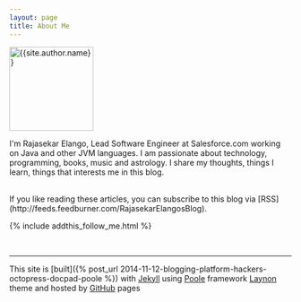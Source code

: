 ```yaml
---
layout: page
title: About Me
---
```


<div itemscope itemtype="http://schema.org/Person">
<img  itemprop="image" src="{{ site.baseurl }}assets/images/profile.jpg" alt="{{site.author.name}}" height="150px" width="150px" />

I'm <span itemprop="name">Rajasekar Elango</span>, <span itemprop="jobTitle">Lead Software Engineer</span> at 
<span itemscope itemtype="http://schema.org/Organization"><span itemprop="name">Salesforce.com</span></span> working on Java and other JVM languages. 
I am passionate about technology, programming, books, music and astrology. I share my thoughts, things I learn, things that interests me in this blog. 

</div>
<br/>
If you like reading these articles, you can subscribe to this blog via [RSS](http://feeds.feedburner.com/RajasekarElangosBlog).

{% include addthis_follow_me.html %}

<br/>
<div class="post-date" id="ga-pageviews"></div>

---
This site is [built]({% post_url 2014-11-12-blogging-platform-hackers-octopress-docpad-poole %}) with [Jekyll](http://jekyllrb.com/) using [Poole](http://getpoole.com/) framework [Laynon](http://lanyon.getpoole.com/) theme and hosted by [GitHub](https://github.com) pages 